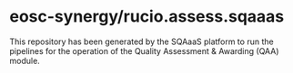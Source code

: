 # eosc-synergy/rucio.assess.sqaaas
This repository has been generated by the SQAaaS platform to run the pipelines
for the operation of the
Quality Assessment & Awarding (QAA)
module.